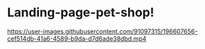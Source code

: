 # Landing-page-pet-shop!



https://user-images.githubusercontent.com/91097315/196607656-cef514db-41a6-4589-b9da-d7d6ade38dbd.mp4

